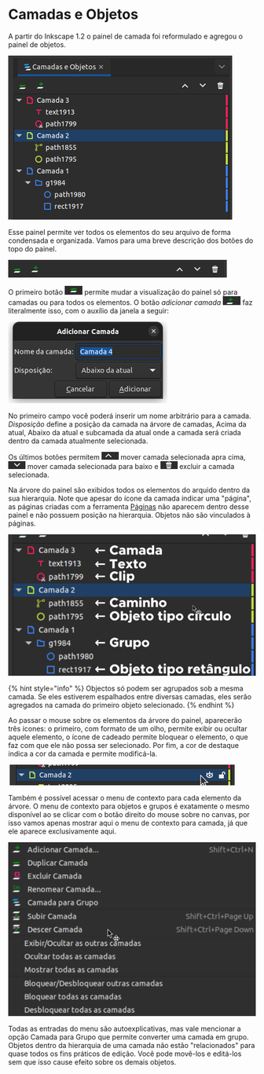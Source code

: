 # Camadas  e Objetos

A partir do Inkscape 1.2 o painel de camada foi reformulado e agregou o painel de objetos.&#x20;

![](<../.gitbook/assets/image (45).png>)

Esse painel permite ver todos os elementos do seu arquivo de forma condensada e organizada. Vamos para uma breve descrição dos botões do topo do painel.

![](<../.gitbook/assets/image (5).png>)

O primeiro botão ![](<../.gitbook/assets/image (42).png>) permite mudar a visualização do painel só para camadas ou para todos os elementos. O botão _adicionar camada_ ![](<../.gitbook/assets/image (7).png>) faz literalmente isso, com o auxílio da janela a seguir:

![](<../.gitbook/assets/Captura de tela de 2022-06-22 18-41-43.png>)

No primeiro campo você poderá inserir um nome arbitrário para a camada. _Disposição_ define a posição da camada na árvore de camadas, Acima da atual, Abaixo da atual e subcamada da atual onde a camada será criada dentro da camada atualmente selecionada.

Os últimos botões permitem ![](<../.gitbook/assets/image (12).png>) mover camada selecionada apra cima, ![](<../.gitbook/assets/image (30).png>) mover camada selecionada para baixo e ![](<../.gitbook/assets/image (47).png>) excluir a camada selecionada.

Na árvore do painel são exibidos todos os elementos do arquido dentro da sua hierarquia. Note que apesar do ícone da camada indicar uma "página", as páginas criadas com a ferramenta [Páginas](../ferramentas/paginas.md) não aparecem dentro desse painel e não possuem posição na hierarquia. Objetos não são vinculados à páginas.&#x20;

![Exemplo de alguns elementos dentro da hierarquia](<../.gitbook/assets/image (22).png>)

{% hint style="info" %}
Objectos só podem ser agrupados sob a mesma camada. Se eles estiverem espalhados entre diversas camadas, eles serão agregados na camada do primeiro objeto selecionado.
{% endhint %}

Ao passar o mouse sobre os elementos da árvore do painel, aparecerão três ícones: o primeiro, com formato de um olho, permite exibir ou ocultar aquele elemento, o ícone de cadeado permite bloquear o elemento, o que faz com que ele não possa ser selecionado. Por fim, a cor de destaque indica a cor da camada e permite modificá-la.

![](<../.gitbook/assets/image (38).png>)

Também é possível acessar o menu de contexto para cada elemento da árvore. O menu de contexto para objetos e grupos é exatamente o mesmo disponível ao se clicar com o botão direito do mouse sobre no canvas, por isso vamos apenas mostrar aqui o menu de contexto para camada, já que ele aparece exclusivamente aqui.&#x20;

![](<../.gitbook/assets/image (25).png>)

Todas as entradas do menu são autoexplicativas, mas vale mencionar a opção Camada para Grupo que permite converter uma camada em grupo. Objetos dentro da hierarquia de uma camada não estão "relacionados" para quase todos os fins práticos de edição. Você pode movê-los e editá-los sem que isso cause efeito sobre os demais objetos.&#x20;
